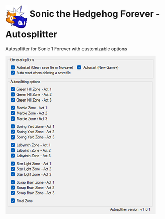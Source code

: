 <h1> <img src="https://raw.githubusercontent.com/SonicSpeedrunning/LiveSplit.Sonic1Forever/master/Sonic_2_Absolute_Icon.webp" alt="SonicForever" height="75" align="middle" /> Sonic the Hedgehog Forever - Autosplitter</h1>

Autosplitter for Sonic 1 Forever with customizable options

<img src="https://raw.githubusercontent.com/SonicSpeedrunning/LiveSplit.Sonic1Forever/master/settings.png">